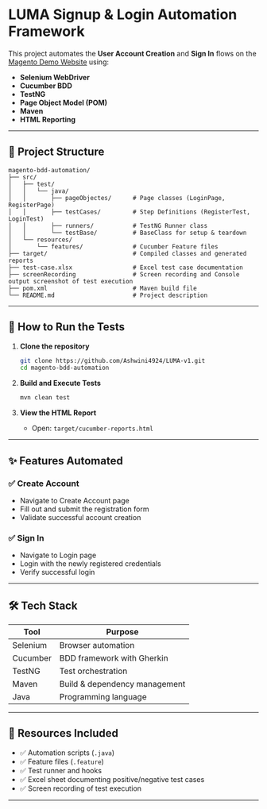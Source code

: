 # LUMA Signup & Login Automation Framework

This project automates the **User Account Creation** and **Sign In** flows on the [Magento Demo Website](https://magento.softwaretestingboard.com/) using:

- **Selenium WebDriver**
- **Cucumber BDD**
- **TestNG**
- **Page Object Model (POM)**
- **Maven**
- **HTML Reporting**

---

## 📁 Project Structure

```
magento-bdd-automation/
├── src/
│   ├── test/
│   │   └── java/
│   │       ├── pageObjectes/      # Page classes (LoginPage, RegisterPage)
│   │       ├── testCases/         # Step Definitions (RegisterTest, LoginTest)
│   │       ├── runners/           # TestNG Runner class
│   │       └── testBase/          # BaseClass for setup & teardown
│   └── resources/
│       └── features/              # Cucumber Feature files
├── target/                        # Compiled classes and generated reports
├── test-case.xlsx                 # Excel test case documentation
├── screenRecording                # Screen recording and Console output screenshot of test execution
├── pom.xml                        # Maven build file
└── README.md                      # Project description
```

---

## 🚀 How to Run the Tests

1. **Clone the repository**
   ```bash
   git clone https://github.com/Ashwini4924/LUMA-v1.git
   cd magento-bdd-automation
   ```

2. **Build and Execute Tests**
   ```bash
   mvn clean test
   ```

3. **View the HTML Report**
   - Open: `target/cucumber-reports.html`  
 

---

## ✨ Features Automated

### ✅ Create Account
- Navigate to Create Account page
- Fill out and submit the registration form
- Validate successful account creation

### ✅ Sign In
- Navigate to Login page
- Login with the newly registered credentials
- Verify successful login

---

## 🛠 Tech Stack

| Tool             | Purpose                          |
|------------------|----------------------------------|
| Selenium         | Browser automation               |
| Cucumber         | BDD framework with Gherkin       |
| TestNG           | Test orchestration               |
| Maven            | Build & dependency management    |
| Java             | Programming language             |

---

## 📎 Resources Included

- ✅ Automation scripts (`.java`)
- ✅ Feature files (`.feature`)
- ✅ Test runner and hooks
- ✅ Excel sheet documenting positive/negative test cases
- ✅ Screen recording of test execution

---
